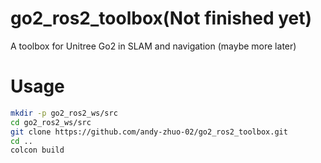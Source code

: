 # go2_ros2_toolbox(Not finished yet)

A toolbox for Unitree Go2 in SLAM and navigation (maybe more later)

# Usage

```bash
mkdir -p go2_ros2_ws/src
cd go2_ros2_ws/src
git clone https://github.com/andy-zhuo-02/go2_ros2_toolbox.git
cd ..
colcon build
```
